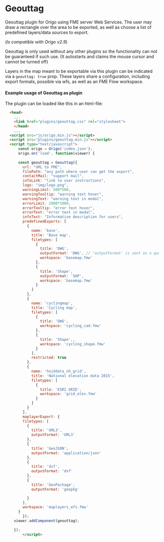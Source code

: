 # Geouttag
Geouttag plugin for Origo using FME server Web Services. The user may draw a rectangle over the area to be exported, as well as choose a list of predefined layers/data sources to export.

(<i>Is compatible with Origo v2.9</i>)

Geouttag is only used without any other plugins so the functionality can not be guaranteed if such use.
(It autostarts and claims the mouse cursor and cannot be turned off)

Layers in the map meant to be exportable via this plugin can be indicated via a `geouttag: true` prop.
These layers share a configuration, including export formats, possible via wfs, as well as an FME Flow workspace.

#### Example usage of Geouttag as plugin
The plugin can be loaded like this in an html-file:
```html
  <head>
	...
	<link href="plugins/geouttag.css" rel="stylesheet">
	</head>
	...
  <script src="js/origo.min.js"></script>
  <script src="plugins/geouttag.min.js"></script>
  <script type="text/javascript">
      const origo = Origo('index.json');
      origo.on('load', function(viewer) {
      
      const geouttag = Geouttag({
        url: "URL to FME",
        filePath: "any path where user can get the export",
        contactMail: "support mail",
        infoLink: "link to user instructions",
        logo: "img/logo.png",
        warningLimit: 500*500,
        warningTooltip: "warning text hover",
        warningText: "warning text in modal",
        errorLimit: 2000*2000,
        errorTooltip: "error text hover",
        errorText: "error text in modal",
        infoText: "Informative description for users",
        predefinedExports: [
          {
            name: 'base',
            title: 'Base map',
            filetypes: [
              {
                title: 'DWG',
                outputFormat: 'DWG', // 'outputFormat' is sent as a query param in the FME Flow request for the workspace to do with as it pleases
                workspace: 'basemap.fmw'
              },
              {
                title: 'Shape',
                outputFormat: 'SHP',
                workspace: 'basemap.fmw'
              }
            ]
          },
          {
            name: 'cyclingmap',
            title: 'Cycling map',
            filetypes: [
              {
                title: 'DWG',
                workspace: 'cycling_cad.fmw'
              },
              {
                title: 'Shape',,
                workspace: 'cycling_shape.fmw'
              }
            ],
            restricted: true
          },
          {
            name: 'hojddata_nh_grid',
            title: 'National elevation data 2015',
            filetypes: [
              {
                title: 'ESRI GRID',
                workspace: 'grid_elev.fmw'
              }
            ]
          }
        ],
        maplayerExport: {
        filetypes: [
          {
            title: 'GML3',
            outputFormat: 'GML3'
          },
          {
            title: 'GeoJSON',
            outputFormat: 'application/json'
          },
          {
            title: 'dxf',
            outputFormat: 'dxf'
          },
          {
            title: 'GeoPackage',
            outputFormat: 'geopkg'

          }
        ],
        workspace: 'maplayers_wfs.fmw'
      } 
		});
    viewer.addComponent(geouttag);
                
    });
        </script>
```
